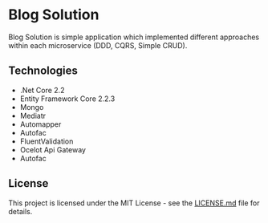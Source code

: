 # Blog Solution

Blog Solution is simple application which implemented different approaches within each microservice (DDD, CQRS, Simple CRUD). 

## Technologies
- .Net Core 2.2 
- Entity Framework Core 2.2.3
- Mongo
- Mediatr
- Automapper
- Autofac
- FluentValidation
- Ocelot Api Gateway
- Autofac

## License
This project is licensed under the MIT License - see the [LICENSE.md](https://github.com/MesutAtasoy/BlogSolution/blob/master/LICENSE)
file for details.
